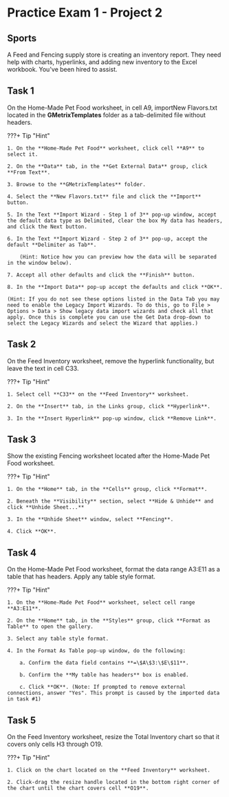 # Practice Exam 1 - Project 2

## Sports

A Feed and Fencing supply store is creating an inventory report. They need help with charts, hyperlinks, and adding new inventory to the Excel workbook. You've been hired to assist.

## Task 1
 
On the Home-Made Pet Food worksheet, in cell A9, importNew Flavors.txt located in the **GMetrixTemplates** folder as a tab-delimited file without headers.

???+ Tip "Hint"

    1. On the **Home-Made Pet Food** worksheet, click cell **A9** to select it.

    2. On the **Data** tab, in the **Get External Data** group, click **From Text**.

    3. Browse to the **GMetrixTemplates** folder.

    4. Select the **New Flavors.txt** file and click the **Import** button.

    5. In the Text **Import Wizard - Step 1 of 3** pop-up window, accept the default data type as Delimited, clear the box My data has headers, and click the Next button.

    6. In the Text **Import Wizard - Step 2 of 3** pop-up, accept the default **Delimiter as Tab**. 
    
        (Hint: Notice how you can preview how the data will be separated in the window below).

    7. Accept all other defaults and click the **Finish** button.

    8. In the **Import Data** pop-up accept the defaults and click **OK**.

    (Hint: If you do not see these options listed in the Data Tab you may need to enable the Legacy Import Wizards. To do this, go to File > Options > Data > Show legacy data import wizards and check all that apply. Once this is complete you can use the Get Data drop-down to select the Legacy Wizards and select the Wizard that applies.)

## Task 2

On the Feed Inventory worksheet, remove the hyperlink functionality, but leave the text in cell C33.

???+ Tip "Hint"

    1. Select cell **C33** on the **Feed Inventory** worksheet.

    2. On the **Insert** tab, in the Links group, click **Hyperlink**.

    3. In the **Insert Hyperlink** pop-up window, click **Remove Link**.

## Task 3

Show the existing Fencing worksheet located after the Home-Made Pet Food worksheet.

???+ Tip "Hint"

    1. On the **Home** tab, in the **Cells** group, click **Format**.

    2. Beneath the **Visibility** section, select **Hide & Unhide** and click **Unhide Sheet...**

    3. In the **Unhide Sheet** window, select **Fencing**.

    4. Click **OK**.

## Task 4

On the Home-Made Pet Food worksheet, format the data range A3:E11 as a table that has headers. Apply any table style format.

???+ Tip "Hint"

    1. On the **Home-Made Pet Food** worksheet, select cell range **A3:E11**.

    2. On the **Home** tab, in the **Styles** group, click **Format as Table** to open the gallery.

    3. Select any table style format.

    4. In the Format As Table pop-up window, do the following:

        a. Confirm the data field contains **=\$A\$3:\$E\$11**.

        b. Confirm the **My table has headers** box is enabled.

        c. Click **OK**. (Note: If prompted to remove external connections, answer "Yes". This prompt is caused by the imported data in task #1)
 
## Task 5

On the Feed Inventory worksheet, resize the Total Inventory chart so that it covers only cells H3 through O19.

???+ Tip "Hint"

    1. Click on the chart located on the **Feed Inventory** worksheet.

    2. Click-drag the resize handle located in the bottom right corner of the chart until the chart covers cell **O19**.
